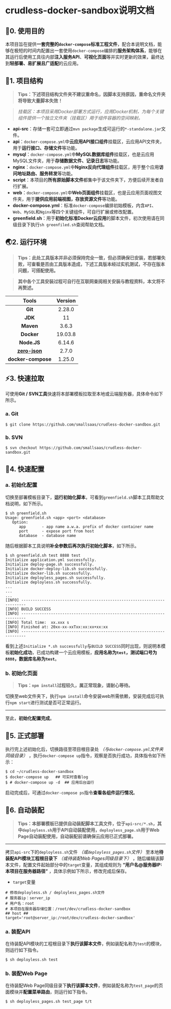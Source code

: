 # crudless-docker-sandbox说明文档

## :dart:0. 使用目的

本项目旨在提供**一套完整的`docker-compose`标准工程文件**，配合本说明文档，能够在极短的时间内配置出一套使用`docker-compose`编排的**服务架构体系**，能够在其运行后使用工具往内部**注入服务API**、**可视化页面**等并实时更新的效果，最终达到**轻部署、易扩展且广适配**的云应用。

## :tokyo_tower:1. 项目结构

>**Tips：下述项目结构文件夹不建议重命名，因脚本支持原因，重命名文件夹将导致大量脚本失效！**

>**挂载区：本项目采用Docker部署方式运行，应用Docker机制，为每个关键组件提供一个独立文件夹*（挂载区）*用于组件容器的空间映射。**

- **api-src**：存储一套可立即通过`mvn package`生成可运行的`*-standalone.jar`文件。
- **api**：`docker-compose.yml`中**云应用API接口组件**挂载区，云应用API文件夹，用于**运行接口、存储文件**等功能。
- **mysql**：`docker-compose.yml`中**MySQL数据库组件**挂载区，也是云应用MySQL文件夹，用于**存储数据文件、记录日志**等功能。
- **nginx**：`docker-compose.yml`中**Nginx反向代理组件**挂载区，用于整个应用**访问地址路由、服务转发**等功能。
- **script**：本项目的**所有原始脚本文件**都集中于该文件夹下，方便后续开发者自行扩展。
- **web**：`docker-compose.yml`中**Web页面组件**挂载区，也是云应用页面视图文件夹，用于**提供应用前端视图，存放资源文件**等功能。
- **docker-compose.yml**：标准`docker-compose`编排初始模板，内含`API`、`Web`、`MySQL`和`Nginx`等四个关键组件，可自行扩展或修改配置。
- **greenfield.sh**：用于**初始化标准Docker云应用**的脚本文件，初次使用请在同级目录下执行`sh greenfiled.sh`查阅帮助文档。

## :earth_asia:2. 运行环境

>**Tips：此处工具版本并非必须保持完全一致，但必须确保已安装，若部署失败，可查看是否由工具版本造成，下述工具版本经过实机测试，不存在版本问题，可搭配使用。**

>**其中各个工具安装过程可自行在互联网查阅相关安装与教程资料，本文将不再赘述。**

|                          Tools                           | Version |
| :------------------------------------------------------: | :-----: |
|                         **Git**                          | 2.28.0  |
|                         **JDK**                          |   11    |
|                        **Maven**                         |  3.6.3  |
|                        **Docker**                        | 19.03.8 |
|                       **Node.JS**                        | 6.14.6  |
| **[zero-json](https://github.com/kequandian/zero-json)** |  2.7.0  |
|                    **docker-compose**                    | 1.25.0  |

## ⚡3. 快速拉取

可使用**Git / SVN工具**快速将本部署模板拉取至本地或云端服务器，具体命令如下所示。

### a. Git

```shell
$ git clone https://github.com/smallsaas/crudless-docker-sandbox.git
```

### b. SVN

```shell
$ svn checkout https://github.com/smallsaas/crudless-docker-sandbox.git
```

## :memo:4. 快速配置

### a. 初始化配置

切换至部署模板目录下，**运行初始化脚本**，可看到`greenfield.sh`脚本工具帮助文档说明，如下所示。

```shell
$ sh greenfield.sh
Usage: greenfield.sh <app> <port> <database>
   Option:
      app       - app name a.w.a. prefix of docker container name
      port      - expose port from host
      database  - database name
```

随后根据脚本工具说明**补全参数后再次执行初始化脚本**，如下所示。

```shell
$ sh greenfield.sh test 8888 test
Initialize application.yml successfully.
Initialize deploy-page.sh successfully.
Initialize docker-deploy-lib.sh successfully.
Initialize docker-lib.sh successfully.
Initialize deployless_pages.sh successfully.
Initialize deployless.sh successfully.
...
...
...
[INFO] ------------------------------------------------------------------------
[INFO] BUILD SUCCESS
[INFO] ------------------------------------------------------------------------
[INFO] Total time:  xx.xxx s
[INFO] Finished at: 20xx-xx-xxTxx:xx:xx+xx:xx
[INFO] ------------------------------------------------------------------------
```

看到上述`Initialize *.sh successfully`与`BUILD SUCCESS`同时出现，则说明本模板**初始化成功**，已成功构建一个云应用模板，**应用名称为`test`，测试端口号为`8888`，数据库名称为`test`**。

### b. 初始化页面

>**Tips：`npm install`过程较久，属正常现象，请耐心等待。**

切换至web文件夹下，执行`npm install`命令安装web所需依赖，安装完成后可执行`npm start`进行测试是否可正常运行。

---

至此，**初始化配置完成**。

## :dash:5. 正式部署

执行完上述初始化后，切换路径至项目根目录处 *（与`docker-compose.yml`文件夹同级目录）* ，执行`docker-compose up`指令，观察是否执行成功，具体指令如下所示：

```shell
$ cd ~/crudless-docker-sandbox
$ docker-compose up   ## 可实时查看log
$ # docker-compose up -d  ## 应用后台运行
```

启动完成后，可通过`docker-compose ps`指令**查看各组件运行情况**。

## :pushpin:6. 自动装配

>**Tips：本部署模板已提供自动装配脚本工具文件，位于`api-src/*.sh`，其中`deployless.sh`用于API自动装配使用，`deployless_page.sh`用于Web Page自动装配使用，自动装配前请确保云应用已正式部署。**
---

拷贝`api-src`下的`deployless.sh`文件 *（或`deployless_pages.sh`文件）* 至本地**待装配API模块工程根目录下**  *（或待装配Web Pages同级目录下）* ，随后编辑该脚本文件，配置文件起始部分中的`target`变量，其组成规则为 **“用户名@服务器IP:本项目在服务器路径”** ，具体示例如下所示，修改完成后保存。

- `target`变量

```shell
# 修改deployless.sh / deployless_pages.sh文件
# 服务器ip：server_ip
# 用户名：root
# 本项目在服务器存储位置：/root/dev/crudless-docker-sandbox
## host ##
target='root@server_ip:/root/dev/crudless-docker-sandbox'
```

### a. 装配API

在待装配API模块的工程根目录下**执行该脚本文件**，例如装配名称为`test`的模块，则运行如下指令。

```shell
$ sh deployless.sh test
```

### b. 装配Web Page

在待装配Web Page同级目录下**执行该脚本文件**，例如装配名称为`test_page`的页面模块并**配置菜单路由**，则运行如下指令。

```shell
$ sh deployless_pages.sh test_page t/t
```

